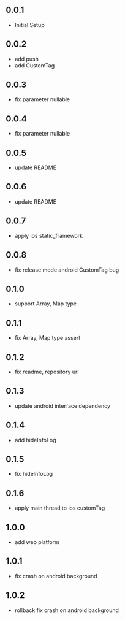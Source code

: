 ## 0.0.1

* Initial Setup

## 0.0.2

* add push
* add CustomTag

## 0.0.3

* fix parameter nullable

## 0.0.4

* fix parameter nullable

## 0.0.5

* update README

## 0.0.6

* update README

## 0.0.7

* apply ios static_framework

## 0.0.8

* fix release mode android CustomTag bug

## 0.1.0

* support Array, Map type

## 0.1.1

* fix Array, Map type assert

## 0.1.2

* fix readme, repository url

## 0.1.3

* update android interface dependency

## 0.1.4

* add hideInfoLog

## 0.1.5

* fix hideInfoLog

## 0.1.6

* apply main thread to ios customTag

## 1.0.0

* add web platform

## 1.0.1

* fix crash on android background

## 1.0.2

* rollback fix crash on android background